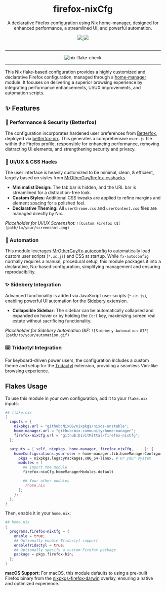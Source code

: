 <h1 align='center'>firefox-nixCfg</h1>
<div align='center'>
    <p>A declarative Firefox configuration using Nix home-manager, designed for enhanced performance, a streamlined UI, and powerful automation.</p>
    <div align='center'>
        <a href='https://github.com/DivitMittal/firefox-nixCfg'>
            <img src='https://img.shields.io/github/repo-size/DivitMittal/firefox-nixCfg?&style=for-the-badge&logo=github'>
        </a>
        <a href='https://github.com/DivitMittal/firefox-nixCfg/blob/main/LICENSE'>
            <img src='https://img.shields.io/static/v1.svg?style=for-the-badge&label=License&message=MIT&logo=unlicense'/>
        </a>
    </div>
    <br>
</div>

---

<div align='center'>
    <img src="https://github.com/DivitMittal/firefox-nixCfg/actions/workflows/.github/workflows/flake-check.yml/badge.svg" alt="nix-flake-check"/>
</div>

---

This Nix flake-based configuration provides a highly customized and declarative Firefox configuration, managed through a [home-manager](https://github.com/nix-community/home-manager) module. It focuses on delivering a superior browsing experience by integrating performance enhancements, UI/UX improvements, and automation scripts.

## ✨ Features

### 🚀 Performance & Security (Betterfox)

The configuration incorporates hardened user preferences from [Betterfox](https://github.com/yokoffing/Betterfox), deployed via [betterfox-nix](https://github.com/HeitorAugustoLN/betterfox-nix). This generates a comprehensive `user.js` file within the Firefox profile, responsible for enhancing performance, removing distracting UI elements, and strengthening security and privacy.

### 🎨 UI/UX & CSS Hacks

The user interface is heavily customized to be minimal, clean, & efficient, largely based on styles from [MrOtherGuy/firefox-csshacks](https.github.com/MrOtherGuy/firefox-csshacks).

- **Minimalist Design:** The tab bar is hidden, and the URL bar is streamlined for a distraction-free look.
- **Custom Styles:** Additional CSS tweaks are applied to refine margins and element spacing for a polished feel.
- **Declarative Theming:** All `userChrome.css` and `userContent.css` files are managed directly by Nix.

_Placeholder for UI/UX Screenshot:_
`![Custom Firefox UI](path/to/your/screenshot.png)`

### 🤖 Automation

This module leverages [MrOtherGuy/fx-autoconfig](https://github.com/MrOtherGuy/fx-autoconfig) to automatically load custom user scripts (`*.uc.js`) and CSS at startup. While `fx-autoconfig` normally requires a manual, procedural setup, this module packages it into a declarative, Nix-based configuration, simplifying management and ensuring reproducibility.

### ✨ Sidebery Integration

Advanced functionality is added via JavaScript user scripts (`*.uc.js`), enabling powerful UI automation for the [Sidebery](https://addons.mozilla.org/en-US/firefox/addon/sidebery/) extension.

- **Collapsible Sidebar:** The sidebar can be automatically collapsed and expanded on hover or by holding the `Ctrl` key, maximizing screen real estate without sacrificing functionality.

_Placeholder for Sidebery Automation GIF:_
`![Sidebery Automation GIF](path/to/your/automation.gif)`

### ⌨️ Tridactyl Integration

For keyboard-driven power users, the configuration includes a custom theme and setup for the [Tridactyl](https://github.com/tridactyl/tridactyl) extension, providing a seamless Vim-like browsing experience.

## Flakes Usage

To use this module in your own configuration, add it to your `flake.nix` inputs:

```nix
## flake.nix
{
  inputs = {
    nixpkgs.url = "github:NixOS/nixpkgs/nixos-unstable";
    home-manager.url = "github:nix-community/home-manager";
    firefox-nixCfg.url = "github:DivitMittal/firefox-nixCfg";
  };

  outputs = { self, nixpkgs, home-manager, firefox-nixCfg, ... }: {
    homeConfigurations.your-user = home-manager.lib.homeManagerConfiguration {
      pkgs = nixpkgs.legacyPackages.x86_64-linux; # Or your system
      modules = [
        ## Import the module
        firefox-nixCfg.homeManagerModules.default

        ## Your other modules
        ./home.nix
      ];
    };
  };
}
```

Then, enable it in your `home.nix`:

```nix
## home.nix
{
  programs.firefox-nixCfg = {
    enable = true;
    ## Optionally enable Tridactyl support
    enableTridactyl = true;
    ## Optionally specify a custom Firefox package
    package = pkgs.firefox-bin;
  };
}
```

**macOS Support:** For macOS, this module defaults to using a pre-built Firefox binary from the [nixpkgs-firefox-darwin](https://github.com/bandithedoge/nixpkgs-firefox-darwin) overlay, ensuring a native and optimized experience.